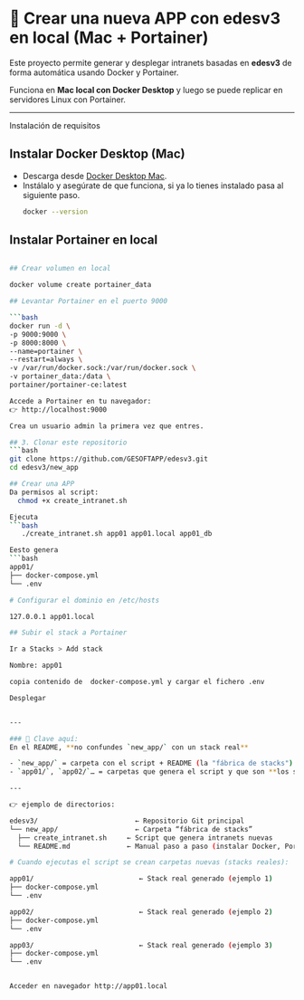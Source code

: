 # 🚀 Crear una nueva APP con edesv3 en local (Mac + Portainer)

Este proyecto permite generar y desplegar intranets basadas en **edesv3** de forma automática usando Docker y Portainer.  

Funciona en **Mac local con Docker Desktop** y luego se puede replicar en servidores Linux con Portainer.

---

Instalación de requisitos

## Instalar Docker Desktop (Mac)
- Descarga desde [Docker Desktop Mac](https://www.docker.com/products/docker-desktop/).
- Instálalo y asegúrate de que funciona, si ya lo tienes instalado pasa al siguiente paso.
  ```bash
  docker --version

## Instalar Portainer en local

  ```bash

## Crear volumen en local

docker volume create portainer_data

## Levantar Portainer en el puerto 9000

  ```bash
docker run -d \
  -p 9000:9000 \
  -p 8000:8000 \
  --name=portainer \
  --restart=always \
  -v /var/run/docker.sock:/var/run/docker.sock \
  -v portainer_data:/data \
  portainer/portainer-ce:latest

Accede a Portainer en tu navegador:
👉 http://localhost:9000

Crea un usuario admin la primera vez que entres.

## 3. Clonar este repositorio
  ```bash
git clone https://github.com/GESOFTAPP/edesv3.git
cd edesv3/new_app

## Crear una APP
Da permisos al script: 
	chmod +x create_intranet.sh

Ejecuta 
  ```bash
	 ./create_intranet.sh app01 app01.local app01_db

Eesto genera
  ```bash
app01/
├── docker-compose.yml
└── .env

# Configurar el dominio en /etc/hosts

127.0.0.1 app01.local

## Subir el stack a Portainer

Ir a Stacks > Add stack

Nombre: app01

copia contenido de  docker-compose.yml y cargar el fichero .env

Desplegar


---

### 🔑 Clave aquí:
En el README, **no confundes `new_app/` con un stack real**  

- `new_app/` = carpeta con el script + README (la "fábrica de stacks").  
- `app01/`, `app02/`… = carpetas que genera el script y que son **los stacks reales** para Portainer.  

---

👉 ejemplo de directorios:

edesv3/                        ← Repositorio Git principal
└── new_app/                   ← Carpeta “fábrica de stacks”
    ├── create_intranet.sh     ← Script que genera intranets nuevas
    └── README.md              ← Manual paso a paso (instalar Docker, Portainer, usar el script)

# Cuando ejecutas el script se crean carpetas nuevas (stacks reales):

app01/                          ← Stack real generado (ejemplo 1)
├── docker-compose.yml
└── .env

app02/                          ← Stack real generado (ejemplo 2)
├── docker-compose.yml
└── .env

app03/                          ← Stack real generado (ejemplo 3)
├── docker-compose.yml
└── .env


Acceder en navegador http://app01.local
